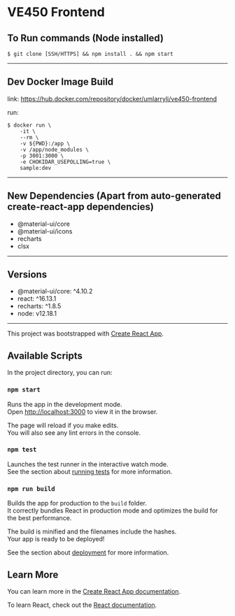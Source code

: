 
# VE450 Frontend 

## To Run commands (Node installed)

    $ git clone [SSH/HTTPS] && npm install . && npm start


---

## Dev Docker Image Build

link: https://hub.docker.com/repository/docker/umlarryli/ve450-frontend

run:

    $ docker run \
        -it \
        --rm \
        -v ${PWD}:/app \
        -v /app/node_modules \
        -p 3001:3000 \
        -e CHOKIDAR_USEPOLLING=true \
        sample:dev
    
---

## New Dependencies (Apart from auto-generated create-react-app dependencies)

*  @material-ui/core 
*  @material-ui/icons
*  recharts
*  clsx

---

## Versions 
*   @material-ui/core: ^4.10.2
*   react: ^16.13.1
*   recharts: ^1.8.5 
*   node: v12.18.1

---
This project was bootstrapped with [Create React App](https://github.com/facebook/create-react-app).

## Available Scripts

In the project directory, you can run:

### `npm start`

Runs the app in the development mode.<br />
Open [http://localhost:3000](http://localhost:3000) to view it in the browser.

The page will reload if you make edits.<br />
You will also see any lint errors in the console.

### `npm test`

Launches the test runner in the interactive watch mode.<br />
See the section about [running tests](https://facebook.github.io/create-react-app/docs/running-tests) for more information.

### `npm run build`

Builds the app for production to the `build` folder.<br />
It correctly bundles React in production mode and optimizes the build for the best performance.

The build is minified and the filenames include the hashes.<br />
Your app is ready to be deployed!

See the section about [deployment](https://facebook.github.io/create-react-app/docs/deployment) for more information.

## Learn More

You can learn more in the [Create React App documentation](https://facebook.github.io/create-react-app/docs/getting-started).

To learn React, check out the [React documentation](https://reactjs.org/).

